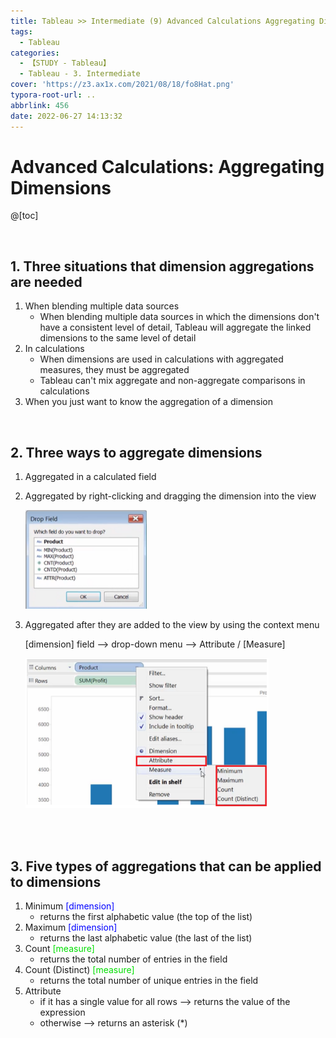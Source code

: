 ```yaml
---
title: Tableau >> Intermediate (9) Advanced Calculations Aggregating Dimensions
tags:
  - Tableau
categories:
  - 【STUDY - Tableau】
  - Tableau - 3. Intermediate
cover: 'https://z3.ax1x.com/2021/08/18/fo8Hat.png'
typora-root-url: ..
abbrlink: 456
date: 2022-06-27 14:13:32
---
```


# Advanced Calculations: Aggregating Dimensions

@[toc]

<br />

## 1. Three situations that dimension aggregations are needed

1. When blending multiple data sources
   * When blending multiple data sources in which the dimensions don't have a consistent level of detail, Tableau will aggregate the linked dimensions to the same level of detail
2. In calculations
   * When dimensions are used in calculations with aggregated measures, they must be aggregated
   * Tableau can't mix aggregate and non-aggregate comparisons in calculations
3. When you just want to know the aggregation of a dimension

<br />

## 2. Three ways to aggregate dimensions

1. Aggregated in a calculated field

2. Aggregated by right-clicking and dragging the dimension into the view

   ​							<img src="/images/S-Tableau-Intermediate-9-Advanced-Calculations-Aggregating-Dimensions/image-20210608162432334.png" alt="image-20210608162432334" style="zoom:80%;" /> 

3. Aggregated after they are added to the view by using the context menu

   [dimension] field --> drop-down menu --> Attribute / [Measure]

   ​		<img src="/images/S-Tableau-Intermediate-9-Advanced-Calculations-Aggregating-Dimensions/image-20210608162831618.png" alt="image-20210608162831618" style="zoom:80%;" />

<br />

<br />

## 3. Five types of aggregations that can be applied to dimensions

1. Minimum <font color = 'blue'>[dimension]</font>
   * returns the first alphabetic value (the top of the list)
2. Maximum <font color = 'blue'>[dimension]</font>
   * returns the last alphabetic value (the last of the list)
3. Count <font color = 'viridens'>[measure]</font>
   * returns the total number of entries in the field
4. Count (Distinct) <font color = 'viridens'>[measure]</font>
   * returns the total number of unique entries in the field
5. Attribute
   * if it has a single value for all rows --> returns the value of the expression
   * otherwise --> returns an asterisk (*)

<br />

<br />
